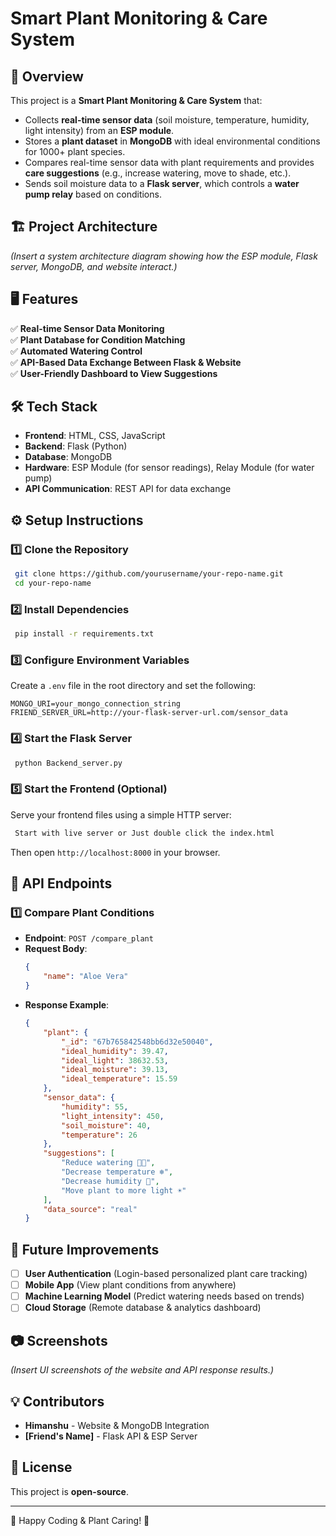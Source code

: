 # Smart Plant Monitoring & Care System

## 📌 Overview
This project is a **Smart Plant Monitoring & Care System** that:
- Collects **real-time sensor data** (soil moisture, temperature, humidity, light intensity) from an **ESP module**.
- Stores a **plant dataset** in **MongoDB** with ideal environmental conditions for 1000+ plant species.
- Compares real-time sensor data with plant requirements and provides **care suggestions** (e.g., increase watering, move to shade, etc.).
- Sends soil moisture data to a **Flask server**, which controls a **water pump relay** based on conditions.

## 🏗️ Project Architecture
*(Insert a system architecture diagram showing how the ESP module, Flask server, MongoDB, and website interact.)*

## 🖥️ Features
✅ **Real-time Sensor Data Monitoring**  
✅ **Plant Database for Condition Matching**  
✅ **Automated Watering Control**  
✅ **API-Based Data Exchange Between Flask & Website**  
✅ **User-Friendly Dashboard to View Suggestions**  

## 🛠️ Tech Stack
- **Frontend**: HTML, CSS, JavaScript
- **Backend**: Flask (Python)
- **Database**: MongoDB
- **Hardware**: ESP Module (for sensor readings), Relay Module (for water pump)
- **API Communication**: REST API for data exchange

## ⚙️ Setup Instructions
### 1️⃣ Clone the Repository
```sh
 git clone https://github.com/yourusername/your-repo-name.git
 cd your-repo-name
```

### 2️⃣ Install Dependencies
```sh
 pip install -r requirements.txt
```

### 3️⃣ Configure Environment Variables
Create a `.env` file in the root directory and set the following:
```env
MONGO_URI=your_mongo_connection_string
FRIEND_SERVER_URL=http://your-flask-server-url.com/sensor_data
```

### 4️⃣ Start the Flask Server
```sh
 python Backend_server.py
```

### 5️⃣ Start the Frontend (Optional)
Serve your frontend files using a simple HTTP server:
```sh
 Start with live server or Just double click the index.html
```
Then open `http://localhost:8000` in your browser.

## 🚀 API Endpoints
### 1️⃣ Compare Plant Conditions
- **Endpoint**: `POST /compare_plant`
- **Request Body**:
  ```json
  {
      "name": "Aloe Vera"
  }
  ```
- **Response Example**:
  ```json
  {
      "plant": {
          "_id": "67b765842548bb6d32e50040",
          "ideal_humidity": 39.47,
          "ideal_light": 38632.53,
          "ideal_moisture": 39.13,
          "ideal_temperature": 15.59
      },
      "sensor_data": {
          "humidity": 55,
          "light_intensity": 450,
          "soil_moisture": 40,
          "temperature": 26
      },
      "suggestions": [
          "Reduce watering 🚫💧",
          "Decrease temperature ❄️",
          "Decrease humidity 💨",
          "Move plant to more light ☀️"
      ],
      "data_source": "real"
  }
  ```

## 🔧 Future Improvements
- [ ] **User Authentication** (Login-based personalized plant care tracking)
- [ ] **Mobile App** (View plant conditions from anywhere)
- [ ] **Machine Learning Model** (Predict watering needs based on trends)
- [ ] **Cloud Storage** (Remote database & analytics dashboard)

## 📷 Screenshots
*(Insert UI screenshots of the website and API response results.)*

## 💡 Contributors
- **Himanshu** - Website & MongoDB Integration
- **[Friend's Name]** - Flask API & ESP Server

## 📜 License
This project is **open-source**.

---
🌱 Happy Coding & Plant Caring! 🌿

